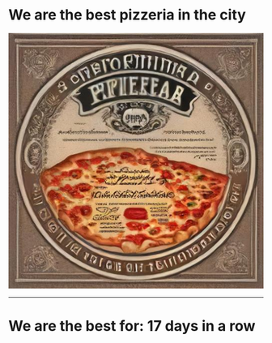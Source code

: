 # We are the best pizzeria in the city

![Certificate of the best pizzeria](photos/certificate.jpg)

--- 

# We are the best for: 17 days in a row
